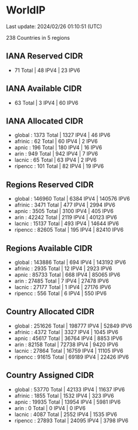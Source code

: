 # WorldIP

Last update: 2024/02/26 01:10:51 (UTC)

238 Countries in 5 regions

## IANA Reserved CIDR

- 71 Total | 48 IPV4 | 23 IPV6

## IANA Available CIDR

- 63 Total | 3 IPV4 | 60 IPV6

## IANA Allocated CIDR

- global : 1373 Total | 1327 IPV4 | 46 IPV6
- afrinic : 62 Total | 60 IPV4 | 2 IPV6
- apnic : 196 Total | 180 IPV4 | 16 IPV6
- arin : 949 Total | 942 IPV4 | 7 IPV6
- lacnic : 65 Total | 63 IPV4 | 2 IPV6
- ripencc : 101 Total | 82 IPV4 | 19 IPV6

## Regions Reserved CIDR

- global : 146960 Total | 6384 IPV4 | 140576 IPV6
- afrinic : 3471 Total | 477 IPV4 | 2994 IPV6
- apnic : 3505 Total | 3100 IPV4 | 405 IPV6
- arin : 42242 Total | 2119 IPV4 | 40123 IPV6
- lacnic : 15137 Total | 493 IPV4 | 14644 IPV6
- ripencc : 82605 Total | 195 IPV4 | 82410 IPV6

## Regions Available CIDR

- global : 143886 Total | 694 IPV4 | 143192 IPV6
- afrinic : 2935 Total | 12 IPV4 | 2923 IPV6
- apnic : 85733 Total | 668 IPV4 | 85065 IPV6
- arin : 27485 Total | 7 IPV4 | 27478 IPV6
- lacnic : 27177 Total | 1 IPV4 | 27176 IPV6
- ripencc : 556 Total | 6 IPV4 | 550 IPV6

## Country Allocated CIDR

- global : 251626 Total | 198777 IPV4 | 52849 IPV6
- afrinic : 4372 Total | 3327 IPV4 | 1045 IPV6
- apnic : 45617 Total | 36764 IPV4 | 8853 IPV6
- arin : 82158 Total | 72738 IPV4 | 9420 IPV6
- lacnic : 27864 Total | 16759 IPV4 | 11105 IPV6
- ripencc : 91615 Total | 69189 IPV4 | 22426 IPV6

## Country Assigned CIDR

- global : 53770 Total | 42133 IPV4 | 11637 IPV6
- afrinic : 1855 Total | 1532 IPV4 | 323 IPV6
- apnic : 19935 Total | 13954 IPV4 | 5981 IPV6
- arin : 0 Total | 0 IPV4 | 0 IPV6
- lacnic : 4087 Total | 2552 IPV4 | 1535 IPV6
- ripencc : 27893 Total | 24095 IPV4 | 3798 IPV6
